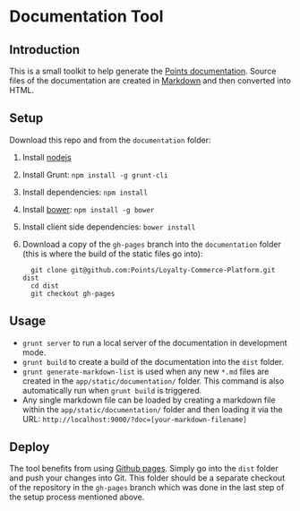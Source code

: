 # Documentation Tool

## Introduction

This is a small toolkit to help generate the [Points
documentation](http://points.github.io/Loyalty-Commerce-Platform/). Source files
of the documentation are created in
[Markdown](http://daringfireball.net/projects/markdown/) and then converted
into HTML.

## Setup

Download this repo and from the `documentation` folder:

1. Install [nodejs](http://nodejs.org/)
1. Install Grunt: `npm install -g grunt-cli`
1. Install dependencies: `npm install`
1. Install [bower](http://bower.io/): `npm install -g bower`
1. Install client side dependencies: `bower install`
1. Download a copy of the `gh-pages` branch into the `documentation` folder
   (this is where the build of the static files go into):

         git clone git@github.com:Points/Loyalty-Commerce-Platform.git dist
         cd dist
         git checkout gh-pages

## Usage

- `grunt server` to run a local server of the documentation in development mode.
- `grunt build` to create a build of the documentation into the `dist` folder.
- `grunt generate-markdown-list` is used when any new `*.md` files are created
  in the `app/static/documentation/` folder. This command is also automatically run
  when `grunt build` is triggered.
- Any single markdown file can be loaded by creating a markdown file within the
  `app/static/documentation/` folder and then loading it via the URL:
  `http://localhost:9000/?doc=[your-markdown-filename]`

## Deploy

The tool benefits from using [Github pages](http://pages.github.com/). Simply go
into the `dist` folder and push your changes into Git. This folder should be a
separate checkout of the repository in the `gh-pages` branch which was done in the
last step of the setup process mentioned above.
